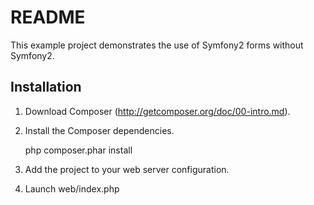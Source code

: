 README
======

This example project demonstrates the use of Symfony2 forms without Symfony2.

Installation
------------

1. Download Composer (http://getcomposer.org/doc/00-intro.md).

2. Install the Composer dependencies.

    php composer.phar install

3. Add the project to your web server configuration.

4. Launch web/index.php
